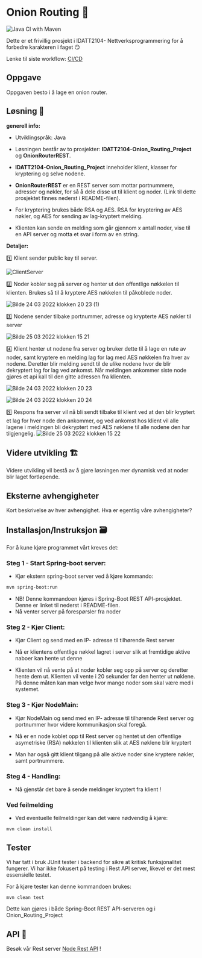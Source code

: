 # Onion Routing 🧅
![Java CI with Maven](https://github.com/Magnus-Farstad/IDATT2104-Onion_Routing_Project/actions/workflows/maven.yml/badge.svg)


 Dette er et frivillig prosjekt i IDATT2104- Nettverksprogrammering for å forbedre karakteren i faget 😏
 
 Lenke til siste workflow: [CI/CD](https://github.com/Magnus-Farstad/IDATT2104-Onion_Routing_Project/actions)

## Oppgave

Oppgaven besto i å lage en onion router. 


## Løsning 📝

**generell info:**
- Utviklingspråk: Java

- Løsningen består av to prosjekter: **IDATT2104-Onion_Routing_Project** og **OnionRouterREST**.

- **IDATT2104-Onion_Routing_Project** inneholder klient, klasser for kryptering og selve nodene.

- **OnionRouterREST** er en REST server som mottar portnummere, adresser og nøkler, for så å dele disse ut til klient og noder. 
(Link til dette prosjektet finnes nederst i README-filen).

- For kryptering brukes både RSA og AES. RSA for kryptering av AES nøkler, og AES for sending av lag-kryptert melding. 

- Klienten kan sende en melding som går gjennom x antall noder, vise til en API server og motta et svar i form av en string.


**Detaljer:**

:one: Klient sender public key til server.

![ClientServer](https://user-images.githubusercontent.com/91839835/159998190-876df2a6-5d57-4ceb-b692-ab5f29570db1.jpg)


:two: Noder kobler seg på server og henter ut den offentlige nøkkelen til klienten. Brukes så til å kryptere AES nøkkelen til påkoblede noder.

![Bilde 24 03 2022 klokken 20 23 (1)](https://user-images.githubusercontent.com/91839835/159998612-c936e193-3ed4-455b-bc5e-a168c6629dfb.jpg)


:three: Nodene sender tilbake portnummer, adresse og krypterte AES nøkler til server 

![Bilde 25 03 2022 klokken 15 21](https://user-images.githubusercontent.com/91839835/160139091-17f29fee-6039-40f2-b1f6-d709ed3967de.jpg)

:four: Klient henter ut nodene fra server og bruker dette til å lage en rute av noder, samt kryptere en melding lag for lag med AES nøkkelen fra hver av nodene. Deretter blir melding sendt til de ulike nodene hvor de blir dekryptert lag for lag ved ankomst. Når meldingen ankommer siste node gjøres et api kall til den gitte adressen fra klienten.

![Bilde 24 03 2022 klokken 20 23](https://user-images.githubusercontent.com/91839835/159998647-b62e589f-767e-4653-a049-3780b524a5f1.jpg)

![Bilde 24 03 2022 klokken 20 24](https://user-images.githubusercontent.com/91839835/159998678-b71acf52-e792-4982-88c5-76366a14ea99.jpg)

:five: Respons fra server vil nå bli sendt tilbake til klient ved at den blir kryptert et lag for hver node den ankommer, og ved ankomst hos klient vil alle lagene i meldingen bli dekryptert med AES nøklene til alle nodene den har tilgjengelig.
![Bilde 25 03 2022 klokken 15 22](https://user-images.githubusercontent.com/91839835/160139963-71ccad6c-6558-41af-b3ef-0b7b74164199.jpg)



## Videre utvikling 🏗️

Videre utvikling vil bestå av å gjøre løsningen mer dynamisk ved at noder blir laget fortløpende.


## Eksterne avhengigheter

Kort beskrivelse av hver avhengighet. Hva er egentlig våre avhengigheter?


## Installasjon/Instruksjon 🗃️

For å kune kjøre programmet vårt kreves det:

### Steg 1 - Start Spring-boot server:

- Kjør ekstern spring-boot server ved å kjøre kommando:
```bash
mvn spring-boot:run 
```
- NB! Denne kommandoen kjøres i Spring-Boot REST API-prosjektet. Denne er linket til nederst i README-filen.
- Nå venter server på forespørsler fra noder

### Steg 2 - Kjør Client:

- Kjør Client og send med en IP- adresse til tilhørende Rest server 

- Nå er klientens offentlige nøkkel lagret i server slik at fremtidige aktive naboer kan hente ut denne

- Klienten vil nå vente på at noder kobler seg opp på server og deretter hente dem ut. Klienten vil vente i 20 sekunder før den henter ut nøklene. På denne måten kan man velge hvor mange noder som skal være med i systemet.



### Steg 3 - Kjør NodeMain:

- Kjør NodeMain og send med en IP- adresse til tilhørende Rest server og portnummer hvor videre kommunikasjon skal foregå.

- Nå er en node koblet opp til Rest server og hentet ut den offentlige asymetriske (RSA) nøkkelen til klienten slik at AES nøklene blir kryptert

- Man har også gitt klient tilgang på alle aktive noder sine kryptere nøkler, samt portnummere.


### Steg 4 - Handling:

- Nå gjenstår det bare å sende meldinger kryptert fra klient !


### Ved feilmelding

- Ved eventuelle feilmeldinger kan det være nødvendig å kjøre:
```
mvn clean install
```


## Tester

Vi har tatt i bruk JUnit tester i backend for sikre at kritisk funksjonalitet fungerer. Vi har ikke fokusert på testing i Rest API server, likevel er det mest essensielle testet.

For å kjøre tester kan denne kommandoen brukes:
```
mvn clean test
```
Dette kan gjøres i både Spring-Boot REST API-serveren og i Onion_Routing_Project

## API 📡

Besøk vår Rest server [Node Rest API](https://github.com/mariusklemp/OnionRouterREST) !



  
                                 

